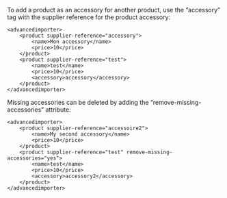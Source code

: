 ﻿To add a product as an accessory for another product, use the “accessory” tag with the supplier reference for the product accessory: 
```
<advancedimporter>
    <product supplier-reference="accessory">
        <name>Mon accessory</name>
        <price>10</price>
    </product>
    <product supplier-reference="test">
        <name>test</name>
        <price>10</price>
        <accessory>accessory</accessory>
    </product>
</advancedimporter>
```

Missing accessories can be deleted by adding the “remove-missing-accessories” attribute: 
```
<advancedimporter>
    <product supplier-reference="accessoire2">
        <name>My second accessory</name>
        <price>10</price>
    </product>
    <product supplier-reference="test" remove-missing-accessories="yes">
        <name>test</name>
        <price>10</price>
        <accessory>accessory2</accessory>
    </product>
</advancedimporter>
```
